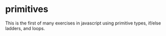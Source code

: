 primitives
==========
This is the first of many exercises in javascript using primitive types, if/else ladders, and loops.
